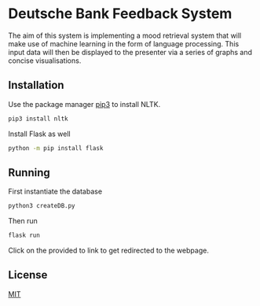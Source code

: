 # Deutsche Bank Feedback System

The aim of this system is implementing a mood retrieval system that will make use of machine learning in the form of language processing. This input data will then be displayed to the presenter via a series of graphs and concise visualisations.

## Installation

Use the package manager [pip3](https://pip.pypa.io/en/stable/) to install NLTK.

```bash
pip3 install nltk
```

Install Flask as well

```bash
python -m pip install flask
```

## Running

First instantiate the database

```bash
python3 createDB.py
```

Then run

```bash
flask run

```

Click on the provided to link to get redirected to the webpage.



## License
[MIT](https://choosealicense.com/licenses/mit/)